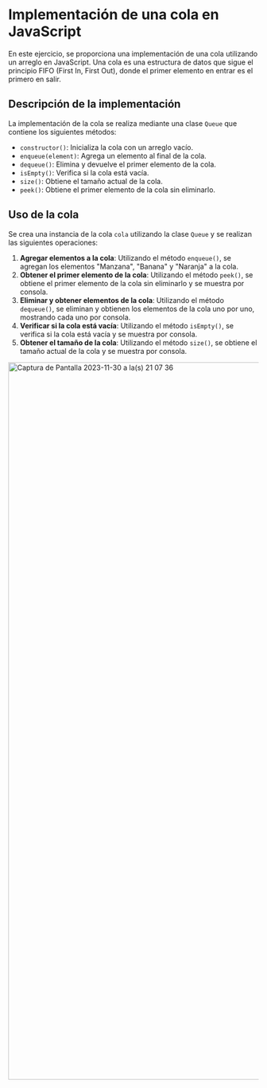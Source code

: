 # Implementación de una cola en JavaScript

En este ejercicio, se proporciona una implementación de una cola utilizando un arreglo en JavaScript. Una cola es una estructura de datos que sigue el principio FIFO (First In, First Out), donde el primer elemento en entrar es el primero en salir.

## Descripción de la implementación

La implementación de la cola se realiza mediante una clase `Queue` que contiene los siguientes métodos:

- `constructor()`: Inicializa la cola con un arreglo vacío.
- `enqueue(element)`: Agrega un elemento al final de la cola.
- `dequeue()`: Elimina y devuelve el primer elemento de la cola.
- `isEmpty()`: Verifica si la cola está vacía.
- `size()`: Obtiene el tamaño actual de la cola.
- `peek()`: Obtiene el primer elemento de la cola sin eliminarlo.

## Uso de la cola

Se crea una instancia de la cola `cola` utilizando la clase `Queue` y se realizan las siguientes operaciones:

1. **Agregar elementos a la cola**: Utilizando el método `enqueue()`, se agregan los elementos "Manzana", "Banana" y "Naranja" a la cola.
2. **Obtener el primer elemento de la cola**: Utilizando el método `peek()`, se obtiene el primer elemento de la cola sin eliminarlo y se muestra por consola.
3. **Eliminar y obtener elementos de la cola**: Utilizando el método `dequeue()`, se eliminan y obtienen los elementos de la cola uno por uno, mostrando cada uno por consola.
4. **Verificar si la cola está vacía**: Utilizando el método `isEmpty()`, se verifica si la cola está vacía y se muestra por consola.
5. **Obtener el tamaño de la cola**: Utilizando el método `size()`, se obtiene el tamaño actual de la cola y se muestra por consola.
<img width="1440" alt="Captura de Pantalla 2023-11-30 a la(s) 21 07 36" src="https://github.com/REUBATCODE/recursividad/assets/126991341/25d6a554-11e5-4151-adfc-9efdd245daf7">




